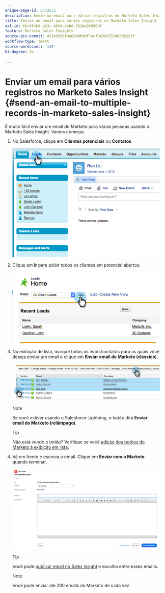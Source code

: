 ```yaml
---
unique-page-id: 5472672
description: Envie um email para vários registros no Marketo Sales Insight - Documentação do Marketo - Documentação do produto
title: Enviar um email para vários registros no Marketo Sales Insight
exl-id: 65c6f4b3-a23c-40f4-84bd-3510a0f8509f
feature: Marketo Sales Insights
source-git-commit: 431bd258f9a68bbb9df7acf043085578d3d91b1f
workflow-type: tm+mt
source-wordcount: '148'
ht-degree: 2%

---
```


# Enviar um email para vários registros no Marketo Sales Insight {#send-an-email-to-multiple-records-in-marketo-sales-insight}

É muito fácil enviar um email do Marketo para várias pessoas usando o Marketo Sales Insight. Vamos começar.

1. No Salesforce, clique em **Clientes potenciais** ou **Contatos**.

   ![](assets/send-an-email-to-multiple-records-in-marketo-sales-insight-1.png)

1. Clique em **Ir** para exibir todos os clientes em potencial abertos.

   ![](assets/send-an-email-to-multiple-records-in-marketo-sales-insight-2.png)

1. Na exibição de lista, marque todos os leads/contatos para os quais você deseja enviar um email e clique em **Enviar email do Marketo (clássico)**.

   ![](assets/send-an-email-to-multiple-records-in-marketo-sales-insight-3.png)

   >[!NOTE]
   >
   >Se você estiver usando o Salesforce Lightning, o botão dirá **Enviar email do Marketo (relâmpago)**.

   >[!TIP]
   >
   >Não está vendo o botão? Verifique se você [adição dos botões do Marketo à exibição em lista](/help/marketo/product-docs/marketo-sales-insight/msi-for-salesforce/configuration/add-bulk-action-buttons-to-salesforce-classic.md).

1. Vá em frente e escreva o email. Clique em **Enviar com o Marketo** quando terminar.

   ![](assets/send-an-email-to-multiple-records-in-marketo-sales-insight-4.png)

   >[!TIP]
   >
   >Você pode [publicar email no Sales Insight](/help/marketo/product-docs/marketo-sales-insight/msi-for-salesforce/features/actions-in-the-msi-panel/send-marketo-email/publish-an-email-to-sales-insight.md) e escolha entre esses emails.

   >[!NOTE]
   >
   >Você pode enviar até 200 emails do Marketo de cada vez.
